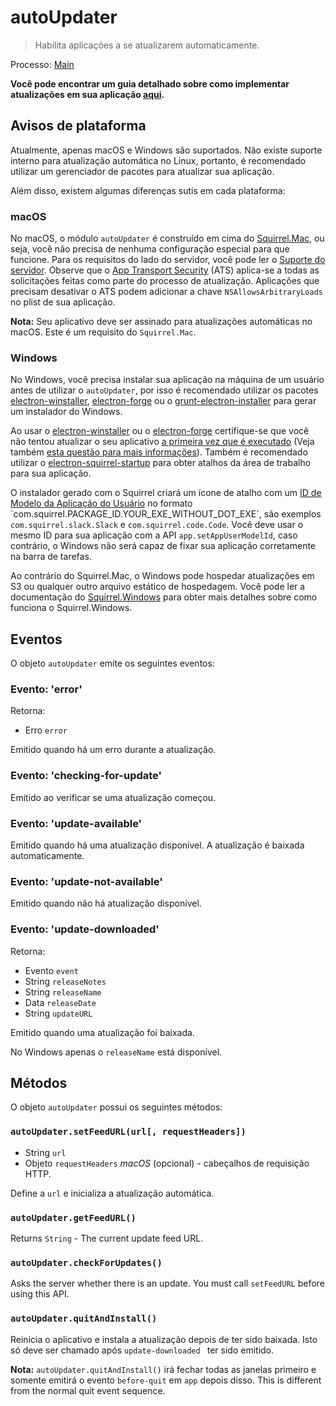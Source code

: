 # autoUpdater

> Habilita aplicações a se atualizarem automaticamente.

Processo: [Main](../glossary.md#main-process)

**Você pode encontrar um guia detalhado sobre como implementar atualizações em sua aplicação [aqui](../tutorial/updates.md).**

## Avisos de plataforma

Atualmente, apenas macOS e Windows são suportados. Não existe suporte interno para atualização automática no Linux, portanto, é recomendado utilizar um gerenciador de pacotes para atualizar sua aplicação.

Além disso, existem algumas diferenças sutis em cada plataforma:

### macOS

No macOS, o módulo `autoUpdater` é construído em cima do [Squirrel.Mac](https://github.com/Squirrel/Squirrel.Mac), ou seja, você não precisa de nenhuma configuração especial para que funcione. Para os requisitos do lado do servidor, você pode ler o [Suporte do servidor](https://github.com/Squirrel/Squirrel.Mac#server-support). Observe que o [App Transport Security](https://developer.apple.com/library/content/documentation/General/Reference/InfoPlistKeyReference/Articles/CocoaKeys.html#//apple_ref/doc/uid/TP40009251-SW35) (ATS) aplica-se a todas as solicitações feitas como parte do processo de atualização. Aplicações que precisam desativar o ATS podem adicionar a chave `NSAllowsArbitraryLoads` no plist de sua aplicação.

**Nota:** Seu aplicativo deve ser assinado para atualizações automáticas no macOS. Este é um requisito do `Squirrel.Mac`.

### Windows

No Windows, você precisa instalar sua aplicação na máquina de um usuário antes de utilizar o `autoUpdater`, por isso é recomendado utilizar os pacotes [electron-winstaller](https://github.com/electron/windows-installer), [electron-forge](https://github.com/electron-userland/electron-forge) ou o [grunt-electron-installer](https://github.com/electron/grunt-electron-installer) para gerar um instalador do Windows.

Ao usar o [electron-winstaller](https://github.com/electron/windows-installer) ou o [electron-forge](https://github.com/electron-userland/electron-forge) certifique-se que você não tentou atualizar o seu aplicativo [a primeira vez que é executado](https://github.com/electron/windows-installer#handling-squirrel-events) (Veja também [esta questão para mais informações](https://github.com/electron/electron/issues/7155)). Também é recomendado utilizar o [electron-squirrel-startup](https://github.com/mongodb-js/electron-squirrel-startup) para obter atalhos da área de trabalho para sua aplicação.

O instalador gerado com o Squirrel criará um ícone de atalho com um [ID de Modelo da Aplicação do Usuário](https://msdn.microsoft.com/en-us/library/windows/desktop/dd378459(v=vs.85).aspx) no formato `com.squirrel.PACKAGE_ID.YOUR_EXE_WITHOUT_DOT_EXE`, são exemplos `com.squirrel.slack.Slack` e `com.squirrel.code.Code`. Você deve usar o mesmo ID para sua aplicação com a API `app.setAppUserModelId`, caso contrário, o Windows não será capaz de fixar sua aplicação corretamente na barra de tarefas.

Ao contrário do Squirrel.Mac, o Windows pode hospedar atualizações em S3 ou qualquer outro arquivo estático de hospedagem. Você pode ler a documentação do [Squirrel.Windows](https://github.com/Squirrel/Squirrel.Windows) para obter mais detalhes sobre como funciona o Squirrel.Windows.

## Eventos

O objeto `autoUpdater` emite os seguintes eventos:

### Evento: 'error'

Retorna:

* Erro `error`

Emitido quando há um erro durante a atualização.

### Evento: 'checking-for-update'

Emitido ao verificar se uma atualização começou.

### Evento: 'update-available'

Emitido quando há uma atualização disponível. A atualização é baixada automaticamente.

### Evento: 'update-not-available'

Emitido quando não há atualização disponível.

### Evento: 'update-downloaded'

Retorna:

* Evento `event`
* String `releaseNotes`
* String `releaseName`
* Data `releaseDate`
* String `updateURL`

Emitido quando uma atualização foi baixada.

No Windows apenas o `releaseName` está disponível.

## Métodos

O objeto `autoUpdater` possui os seguintes métodos:

### `autoUpdater.setFeedURL(url[, requestHeaders])`

* String `url`
* Objeto `requestHeaders` *macOS* (opcional) - cabeçalhos de requisição HTTP.

Define a `url` e inicializa a atualização automática.

### `autoUpdater.getFeedURL()`

Returns `String` - The current update feed URL.

### `autoUpdater.checkForUpdates()`

Asks the server whether there is an update. You must call `setFeedURL` before using this API.

### `autoUpdater.quitAndInstall()`

Reinicia o aplicativo e instala a atualização depois de ter sido baixada. Isto só deve ser chamado após `update-downloaded ` ter sido emitido.

**Nota:** `autoUpdater.quitAndInstall()` irá fechar todas as janelas primeiro e somente emitirá o evento `before-quit` em `app` depois disso. This is different from the normal quit event sequence.